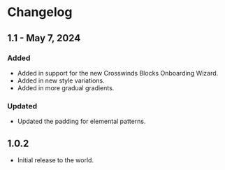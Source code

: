 # Changelog

## 1.1 - May 7, 2024
### Added
- Added in support for the new Crosswinds Blocks Onboarding Wizard.
- Added in new style variations.
- Added in more gradual gradients.

### Updated
- Updated the padding for elemental patterns.

## 1.0.2
- Initial release to the world.